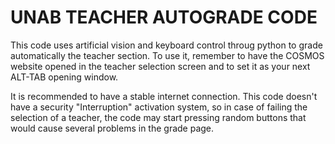 # UNAB TEACHER AUTOGRADE CODE
This code uses artificial vision and keyboard control throug python to grade automatically the teacher section. To use it, remember to have the COSMOS website opened in the teacher selection screen and to set it as your next ALT-TAB opening window. 

It is recommended to have a stable internet connection. This code doesn't have a security "Interruption" activation system, so in case of failing the selection of a teacher, the code may start pressing random buttons that would cause several problems in the grade page. 
